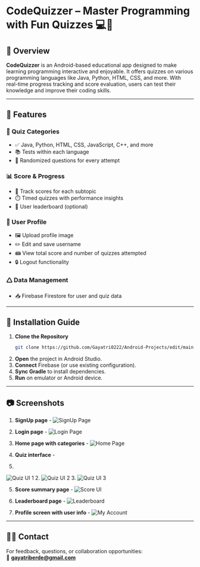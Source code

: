 # CodeQuizzer – Master Programming with Fun Quizzes 💻📱

## 📖 Overview

**CodeQuizzer** is an Android-based educational app designed to make learning programming interactive and enjoyable. It offers quizzes on various programming languages like Java, Python, HTML, CSS, and more. With real-time progress tracking and score evaluation, users can test their knowledge and improve their coding skills.

---

## 🚀 Features

### 🧹 Quiz Categories
- ✅ Java, Python, HTML, CSS, JavaScript, C++, and more
- 📚 Tests within each language
- 🔄 Randomized questions for every attempt

### 📊 Score & Progress
- 🎯 Track scores for each subtopic
- ⏱️ Timed quizzes with performance insights
- 🏅 User leaderboard (optional)

### 👤 User Profile
- 🖼️ Upload profile image
- ✏️ Edit and save username
- 📾 View total score and number of quizzes attempted
- 🔒 Logout functionality

### 🛆 Data Management
- 📥 Firebase Firestore for user and quiz data

---

## 📲 Installation Guide

1. **Clone the Repository**
   ```bash
   git clone https://github.com/Gayatri0222/Android-Projects/edit/main/CodeQuizzer,git
   ```
2. **Open** the project in Android Studio.
3. **Connect** Firebase (or use existing configuration).
4. **Sync Gradle** to install dependencies.
5. **Run** on emulator or Android device.

---

## 📷 Screenshots

1. **SignUp page** -
![SignUp Page](https://github.com/user-attachments/assets/c133bab0-aa2f-4c3b-87ac-5fd83f202c84)

2. **Login page** -
![Login Page](https://github.com/user-attachments/assets/b42469e8-bc1f-4e92-80e4-c7d2e6384148)

3. **Home page with categories** -
![Home Page](https://github.com/user-attachments/assets/5ec32b09-243a-4bbc-9480-acb33456c748)

4. **Quiz interface** - 

1.
![Quiz UI 1](https://github.com/user-attachments/assets/92eab548-157b-47d2-8329-d9d3369daf45)
2.
![Quiz UI 2](https://github.com/user-attachments/assets/34483c19-9b9e-4246-9090-4bc5fc839024)
3.
![Quiz UI 3](https://github.com/user-attachments/assets/d414d632-72e6-4337-a241-e79db8c7b57a)

5. **Score summary page** -
![Score UI](https://github.com/user-attachments/assets/13386eef-5879-4ef3-9eb3-eb52457af29b)

6. **Leaderboard page** -
![Leaderboard](https://github.com/user-attachments/assets/d33a7c12-8a62-437f-b43d-5218b7a8f222)

7. **Profile screen with user info** - 
![My Account](https://github.com/user-attachments/assets/5d88a283-0214-41a5-b085-fc0db4a4b118)

---

## 🙋‍♀️ Contact

For feedback, questions, or collaboration opportunities:  
📧 **gayatriberde@gmail.com**

